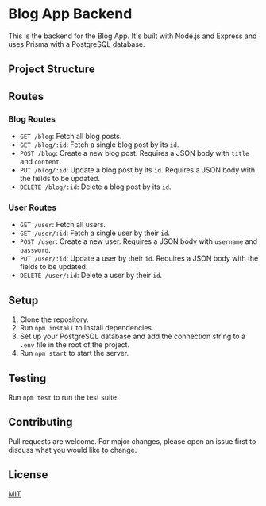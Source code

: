 # Blog App Backend

This is the backend for the Blog App. It's built with Node.js and Express and uses Prisma with a PostgreSQL database.

## Project Structure

## Routes

### Blog Routes

- `GET /blog`: Fetch all blog posts.
- `GET /blog/:id`: Fetch a single blog post by its `id`.
- `POST /blog`: Create a new blog post. Requires a JSON body with `title` and `content`.
- `PUT /blog/:id`: Update a blog post by its `id`. Requires a JSON body with the fields to be updated.
- `DELETE /blog/:id`: Delete a blog post by its `id`.

### User Routes

- `GET /user`: Fetch all users.
- `GET /user/:id`: Fetch a single user by their `id`.
- `POST /user`: Create a new user. Requires a JSON body with `username` and `password`.
- `PUT /user/:id`: Update a user by their `id`. Requires a JSON body with the fields to be updated.
- `DELETE /user/:id`: Delete a user by their `id`.

## Setup

1. Clone the repository.
2. Run `npm install` to install dependencies.
3. Set up your PostgreSQL database and add the connection string to a `.env` file in the root of the project.
4. Run `npm start` to start the server.

## Testing

Run `npm test` to run the test suite.

## Contributing

Pull requests are welcome. For major changes, please open an issue first to discuss what you would like to change.

## License

[MIT](https://choosealicense.com/licenses/mit/)
